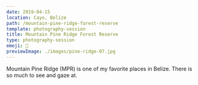 ```yaml
---
date: 2019-04-15
location: Cayo, Belize
path: /mountain-pine-ridge-forest-reserve
template: photography-session
title: Mountain Pine Ridge Forest Reserve
type: photography-session
emoji: 🌲
previewImage: ./images/pine-ridge-07.jpg
---
```


Mountain Pine Ridge (MPR) is one of my favorite places in Belize. There is so much to see and gaze at.